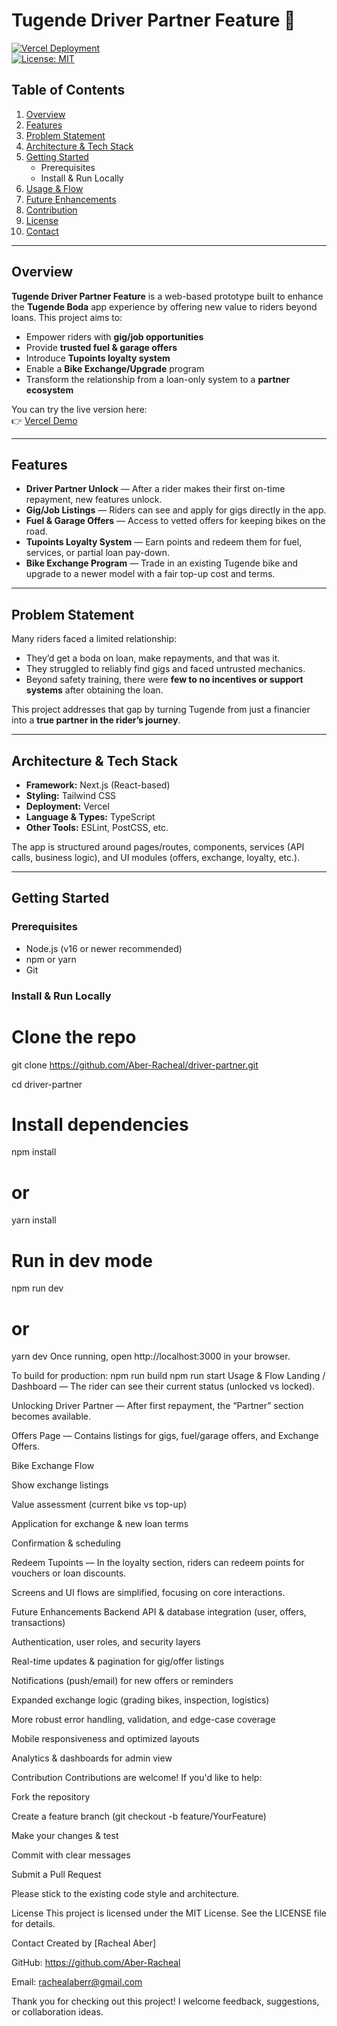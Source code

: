 # Tugende Driver Partner Feature 🚀

[![Vercel Deployment](https://img.shields.io/badge/Deployment-Vercel-blue)](https://driver-partner.vercel.app)  
[![License: MIT](https://img.shields.io/badge/License-MIT-yellow.svg)](LICENSE)  

## Table of Contents

1. [Overview](#overview)  
2. [Features](#features)  
3. [Problem Statement](#problem-statement)  
4. [Architecture & Tech Stack](#architecture--tech-stack)  
5. [Getting Started](#getting-started)  
   - Prerequisites  
   - Install & Run Locally  
6. [Usage & Flow](#usage--flow)  
7. [Future Enhancements](#future-enhancements)  
8. [Contribution](#contribution)  
9. [License](#license)  
10. [Contact](#contact)  

---

## Overview

**Tugende Driver Partner Feature** is a web-based prototype built to enhance the **Tugende Boda** app experience by offering new value to riders beyond loans. This project aims to:

- Empower riders with **gig/job opportunities**  
- Provide **trusted fuel & garage offers**  
- Introduce **Tupoints loyalty system**  
- Enable a **Bike Exchange/Upgrade** program  
- Transform the relationship from a loan-only system to a **partner ecosystem**  

You can try the live version here:  
👉 [Vercel Demo](https://driver-partner.vercel.app)

---

## Features

- **Driver Partner Unlock** — After a rider makes their first on-time repayment, new features unlock.  
- **Gig/Job Listings** — Riders can see and apply for gigs directly in the app.  
- **Fuel & Garage Offers** — Access to vetted offers for keeping bikes on the road.  
- **Tupoints Loyalty System** — Earn points and redeem them for fuel, services, or partial loan pay-down.  
- **Bike Exchange Program** — Trade in an existing Tugende bike and upgrade to a newer model with a fair top-up cost and terms.

---

## Problem Statement

Many riders faced a limited relationship:  
- They’d get a boda on loan, make repayments, and that was it.  
- They struggled to reliably find gigs and faced untrusted mechanics.  
- Beyond safety training, there were **few to no incentives or support systems** after obtaining the loan.

This project addresses that gap by turning Tugende from just a financier into a **true partner in the rider’s journey**.

---

## Architecture & Tech Stack

- **Framework:** Next.js (React-based)  
- **Styling:** Tailwind CSS  
- **Deployment:** Vercel  
- **Language & Types:** TypeScript  
- **Other Tools:** ESLint, PostCSS, etc.

The app is structured around pages/routes, components, services (API calls, business logic), and UI modules (offers, exchange, loyalty, etc.).

---

## Getting Started

### Prerequisites

- Node.js (v16 or newer recommended)  
- npm or yarn  
- Git  

### Install & Run Locally

# Clone the repo
git clone https://github.com/Aber-Racheal/driver-partner.git

cd driver-partner

# Install dependencies
npm install
# or
yarn install

# Run in dev mode
npm run dev
# or
yarn dev
Once running, open http://localhost:3000 in your browser.

To build for production:
npm run build
npm run start
Usage & Flow
Landing / Dashboard — The rider can see their current status (unlocked vs locked).

Unlocking Driver Partner — After first repayment, the “Partner” section becomes available.

Offers Page — Contains listings for gigs, fuel/garage offers, and Exchange Offers.

Bike Exchange Flow

Show exchange listings

Value assessment (current bike vs top-up)

Application for exchange & new loan terms

Confirmation & scheduling

Redeem Tupoints — In the loyalty section, riders can redeem points for vouchers or loan discounts.

Screens and UI flows are simplified, focusing on core interactions.

Future Enhancements
Backend API & database integration (user, offers, transactions)

Authentication, user roles, and security layers

Real-time updates & pagination for gig/offer listings

Notifications (push/email) for new offers or reminders

Expanded exchange logic (grading bikes, inspection, logistics)

More robust error handling, validation, and edge-case coverage

Mobile responsiveness and optimized layouts

Analytics & dashboards for admin view

Contribution
Contributions are welcome! If you'd like to help:

Fork the repository

Create a feature branch (git checkout -b feature/YourFeature)

Make your changes & test

Commit with clear messages

Submit a Pull Request

Please stick to the existing code style and architecture.

License
This project is licensed under the MIT License. See the LICENSE file for details.

Contact
Created by [Racheal Aber]

GitHub: https://github.com/Aber-Racheal

Email: rachealaberr@gmail.com

Thank you for checking out this project! I welcome feedback, suggestions, or collaboration ideas.